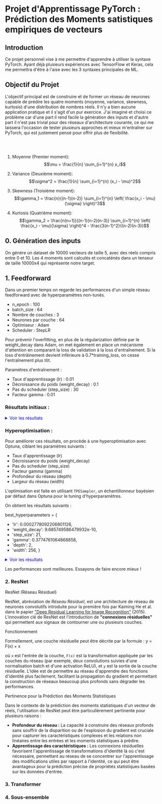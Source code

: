 # Projet d'Apprentissage PyTorch : Prédiction des Moments satistiques empiriques de vecteurs

## Introduction

Ce projet personnel vise à me permettre d'apprendre à utiliser la syntaxe PyTorch. Ayant déjà plusieurs expériences avec TensorFlow et Keras, cela me permettra d'être à l'aise avec les 3 syntaxes principales de ML.

## Objectif du Projet

L'objectif principal est de construire et de former un réseau de neurones capable de prédire les quatre moments (moyenne, variance, skewness, kurtosis) d'une distribution de nombres réels. Il n'y a bien aucune application pratique et il s'agit d'un pur exercice. J'ai imaginé et choisi ce problème car d'une part il rend facile la génération des inputs et d'autre part il n'est pas trivial pour des réseaux d'architecture courante, ce qui me laissera l'occasion de tester plusieurs approches et mieux m'entraîner sur PyTorch, qui est justement pensé pour offrir plus de flexibilité.

<br>
<br>

1. Moyenne (Premier moment):
   $$\mu = \frac{1}{n} \sum_{i=1}^{n} x_i$$

2. Variance (Deuxième moment):
   $$\sigma^2 = \frac{1}{n} \sum_{i=1}^{n} (x_i - \mu)^2$$

3. Skewness (Troisième moment):
   $$\gamma_1 = \frac{n}{(n-1)(n-2)} \sum_{i=1}^{n} \left( \frac{x_i - \mu}{\sigma} \right)^3$$

4. Kurtosis (Quatrième moment):
   $$\gamma_2 = \frac{n(n+1)}{(n-1)(n-2)(n-3)} \sum_{i=1}^{n} \left( \frac{x_i - \mu}{\sigma} \right)^4 - \frac{3(n-1)^2}{(n-2)(n-3)}$$

## 0. Génération des inputs

On génère un dataset de 10000 vecteurs de taille 5, avec des réels compris entre 0 et 10.
Les 4 moments sont calculés et concaténés dans un tenseur de taille 10000x4 qui représente notre target.

## 1. Feedforward

Dans un premier temps on regarde les performances d'un simple réseau feedforward avec de hyperparamètres non-tunés.

- n_epoch : 100
- batch_size : 64
- Nombre de couches : 3
- Neurones par couche : 64
- Optimiseur : Adam
- Scheduler : StepLR

Pour prévenir l'overfitting, en plus de la régularization définie par le weight_decay dans Adam, on met également en place un mécanisme d'attention en comparant la loss de validation à la loss d'entraînement. Si la loss d'entrâinement devient inférieure à 0.7*training_loss, on cesse l'entraînement plus tôt.

 Paramètres d'entraînement :
- Taux d'apprentissage (lr) : 0.01
- Décroissance du poids (weight_decay) : 0.1
- Pas du scheduler (step_size) : 30
- Facteur gamma : 0.01

### Résultats initiaux :
<details><summary style="color: blue;">Voir les résultats</summary>
<p>

<img src="résultats/moment1_0ièmeessai.png" width="800">
<img src="résultats/moment2_0ièmeessai.png" width="800">
<img src="résultats/moment3_0ièmeessai.png" width="800">
<img src="résultats/moment4_0ièmeessai.png" width="800">

</p>
</details>

### Hyperoptimisation :
Pour améliorer ces résultats, on procède à une hyperoptimisation avec Optuna, ciblant les paramètres suivants :

- Taux d'apprentissage (lr)
- Décroissance du poids (weight_decay)
- Pas du scheduler (step_size)
- Facteur gamma (gamma)
- Profondeur du réseau (depth)
- Largeur du réseau (width)

L'optimisation est faite en utilisant `TPESampler`, un échantillonneur bayésien par défaut dans Optuna pour le tuning d'hyperparamètres.

On obtient les résultats suivants :

best_hyperparameters = {
- 'lr': 0.0002778092206801126,
- 'weight_decay': 9.685749586479932e-10,
- 'step_size': 21,
- 'gamma': 0.3774761064868858,
- 'depth': 2,
- 'width': 256,
}

<details><summary style="color: blue;">Voir les résultats</summary>
<p>
<img src="résultats/moment1_deuxièmeessai.png" width="800">
<img src="résultats/moment2_deuxièmeessai.png" width="800">
<img src="résultats/moment3_deuxièmeessai.png" width="800">
<img src="résultats/moment4_deuxièmeessai.png" width="800">
</p>
</details>

Les performances sont meilleures. Essayons de faire encore mieux !

### 2. ResNet

ResNet (Réseau Résiduel)

ResNet, abréviation de *Réseau Résiduel*, est une architecture de réseau de neurones convolutifs introduite pour la première fois par Kaiming He et al. dans le papier ["Deep Residual Learning for Image Recognition"](https://arxiv.org/abs/1512.03385) (2015). L'innovation clé de ResNet est l'introduction de **"connexions résiduelles"** qui permettent aux signaux de contourner une ou plusieurs couches.

Fonctionnement

Formellement, une couche résiduelle peut être décrite par la formule : y = F(x) + x

où `x` est l'entrée de la couche, `F(x)` est la transformation appliquée par les couches du réseau (par exemple, deux convolutions suivies d'une normalisation batch et d'une activation ReLU), et `y` est la sortie de la couche résiduelle. L'idée est de permettre au réseau d'apprendre des fonctions d'identité plus facilement, facilitant la propagation du gradient et permettant la construction de réseaux beaucoup plus profonds sans dégrader les performances.

Pertinence pour la Prédiction des Moments Statistiques

Dans le contexte de la prédiction des moments statistiques d'un vecteur de réels, l'utilisation de ResNet peut être particulièrement pertinente pour plusieurs raisons :

- **Profondeur du réseau :** La capacité à construire des réseaux profonds sans souffrir de la disparition ou de l'explosion du gradient est cruciale pour capturer les caractéristiques complexes et les relations non linéaires entre les entrées et les moments statistiques à prédire.
- **Apprentissage des caractéristiques :** Les connexions résiduelles favorisent l'apprentissage de transformations d'identité là où c'est nécessaire, permettant au réseau de se concentrer sur l'apprentissage des modifications utiles par rapport à l'identité, ce qui peut être avantageux pour la prédiction précise de propriétés statistiques basées sur les données d'entrée.





### 3. Transformer

### 4. Sous-ensemble
